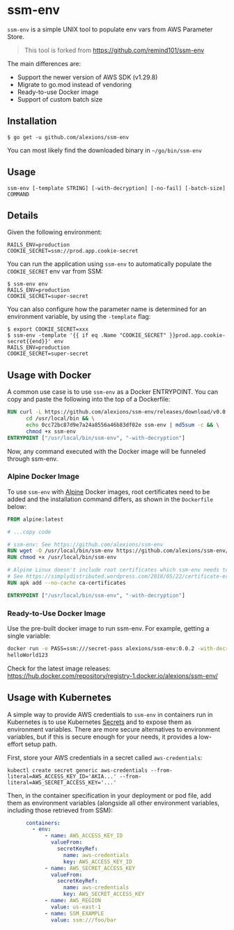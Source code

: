 # ssm-env

`ssm-env` is a simple UNIX tool to populate env vars from AWS Parameter Store.
> This tool is forked from https://github.com/remind101/ssm-env

The main differences are:

- Support the newer version of AWS SDK (v1.29.8)
- Migrate to go.mod instead of vendoring
- Ready-to-use Docker image
- Support of custom batch size

## Installation

```console
$ go get -u github.com/alexions/ssm-env
```

You can most likely find the downloaded binary in `~/go/bin/ssm-env`

## Usage

```console
ssm-env [-template STRING] [-with-decryption] [-no-fail] [-batch-size] COMMAND
```

## Details

Given the following environment:

```
RAILS_ENV=production
COOKIE_SECRET=ssm://prod.app.cookie-secret
```

You can run the application using `ssm-env` to automatically populate the `COOKIE_SECRET` env var from SSM:

```console
$ ssm-env env
RAILS_ENV=production
COOKIE_SECRET=super-secret
```

You can also configure how the parameter name is determined for an environment variable, by using the `-template` flag:

```console
$ export COOKIE_SECRET=xxx
$ ssm-env -template '{{ if eq .Name "COOKIE_SECRET" }}prod.app.cookie-secret{{end}}' env
RAILS_ENV=production
COOKIE_SECRET=super-secret
```

## Usage with Docker

A common use case is to use `ssm-env` as a Docker ENTRYPOINT. You can copy and paste the following into the top of a Dockerfile:

```dockerfile
RUN curl -L https://github.com/alexions/ssm-env/releases/download/v0.0.2/ssm-env > /usr/local/bin/ssm-env && \
      cd /usr/local/bin && \
      echo 0cc72bc87d9e7a24a8556a46b83df02e ssm-env | md5sum -c && \
      chmod +x ssm-env
ENTRYPOINT ["/usr/local/bin/ssm-env", "-with-decryption"]
```

Now, any command executed with the Docker image will be funneled through ssm-env.

### Alpine Docker Image

To use `ssm-env` with [Alpine](https://hub.docker.com/_/alpine) Docker images, root certificates need to be added
and the installation command differs, as shown in the `Dockerfile` below:

```dockerfile
FROM alpine:latest

# ...copy code

# ssm-env: See https://github.com/alexions/ssm-env
RUN wget -O /usr/local/bin/ssm-env https://github.com/alexions/ssm-env/releases/download/v0.0.2/ssm-env
RUN chmod +x /usr/local/bin/ssm-env

# Alpine Linux doesn't include root certificates which ssm-env needs to talk to AWS.
# See https://simplydistributed.wordpress.com/2018/05/22/certificate-error-with-go-http-client-in-alpine-docker/
RUN apk add --no-cache ca-certificates

ENTRYPOINT ["/usr/local/bin/ssm-env", "-with-decryption"]
```

### Ready-to-Use Docker Image

Use the pre-built docker image to run ssm-env. For example, getting a single variable:

```bash
docker run -e PASS=ssm:///secret-pass alexions/ssm-env:0.0.2 -with-decryption sh -c "echo \$PASS"
helloWorld123
```

Check for the latest image releases: https://hub.docker.com/repository/registry-1.docker.io/alexions/ssm-env/ 

## Usage with Kubernetes

A simple way to provide AWS credentials to `ssm-env` in containers run in Kubernetes is to use Kubernetes
[Secrets](https://kubernetes.io/docs/tasks/inject-data-application/distribute-credentials-secure/) and to expose
them as environment variables. There are more secure alternatives to environment variables, but if this is secure
enough for your needs, it provides a low-effort setup path.

First, store your AWS credentials in a secret called `aws-credentials`:

```shell
kubectl create secret generic aws-credentials --from-literal=AWS_ACCESS_KEY_ID='AKIA...' --from-literal=AWS_SECRET_ACCESS_KEY='...'
```

Then, in the container specification in your deployment or pod file, add them as environment variables (alongside
all other environment variables, including those retrieved from SSM):

```yaml
      containers:
        - env:
            - name: AWS_ACCESS_KEY_ID
              valueFrom:
                secretKeyRef:
                  name: aws-credentials
                  key: AWS_ACCESS_KEY_ID
            - name: AWS_SECRET_ACCESS_KEY
              valueFrom:
                secretKeyRef:
                  name: aws-credentials
                  key: AWS_SECRET_ACCESS_KEY
            - name: AWS_REGION
              value: us-east-1
            - name: SSM_EXAMPLE
              value: ssm:///foo/bar
```